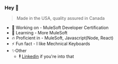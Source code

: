 ### Hey 👋
> Made in the USA, quality assured in Canada

- 🔭 Working on - MuleSoft Developer Certification
- 🌱 Learning - More MuleSoft
- 🔥 Proficient in - MuleSoft, Javascript(Node, React)
- ⚡ Fun fact - I like Mechnical Keyboards
- ✨Other
  - 🕴️  [Linkedin](https://www.linkedin.com/in/neal-mcaneney/) if you're into that
<!--
**nealjmc/nealjmc** is a ✨ _special_ ✨ repository because its `README.md` (this file) appears on your GitHub profile.

Here are some ideas to get you started:

- 🔭 I’m currently working on ...
- 🌱 I’m currently learning ...
- 👯 I’m looking to collaborate on ...
- 🤔 I’m looking for help with ...
- 💬 Ask me about ...
- 📫 How to reach me: ...
- 😄 Pronouns: ...
- ⚡ Fun fact: ...
-->
